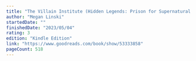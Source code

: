```yaml
---
title: "The Villain Institute (Hidden Legends: Prison for Supernatural Offenders #1)"
author: "Megan Linski"
startedDate: ""
finishedDate: "2023/05/04"
rating: 3
edition: "Kindle Edition"
link: "https://www.goodreads.com/book/show/53333858"
pageCount: 518
---
```



